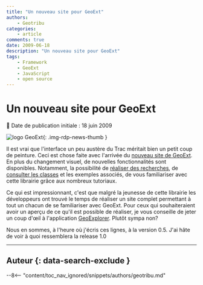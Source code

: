 ```yaml
---
title: "Un nouveau site pour GeoExt"
authors:
    - Geotribu
categories:
    - article
comments: true
date: 2009-06-18
description: "Un nouveau site pour GeoExt"
tags:
    - Framework
    - GeoExt
    - JavaScript
    - open source
---
```


# Un nouveau site pour GeoExt

:calendar: Date de publication initiale : 18 juin 2009

![logo GeoExt](https://cdn.geotribu.fr/img/logos-icones/logiciels_librairies/geoext.png "logo GeoExt"){: .img-rdp-news-thumb }

Il est vrai que l'interface un peu austère du Trac méritait bien un petit coup de peinture. Ceci est chose faite avec l'arrivée du [nouveau site de GeoExt](http://geoext.org/). En plus du changement visuel, de nouvelles fonctionnalités sont disponibles. Notamment, la possibilité de [réaliser des recherches](http://geoext.org/search.html?q=popup), de [consulter les classes](http://geoext.org/genindex.html) et les exemples associés, de vous familiariser avec cette librairie grâce aux nombreux tutoriaux.

Ce qui est impressionnant, c'est que malgré la jeunesse de cette librairie les développeurs ont trouvé le temps de réaliser un site complet permettant à tout un chacun de se familiariser avec GeoExt. Pour ceux qui souhaiteraient avoir un aperçu de ce qu'il est possible de réaliser, je vous conseille de jeter un coup d'œil à l'application [GeoExplorer](http://geoext.opengeo.org/geoexplorer/preview/). Plutôt sympa non?

Nous en sommes, à l'heure où j'écris ces lignes, à la version 0.5. J'ai hâte de voir à quoi ressemblera la release 1.0

----

## Auteur {: data-search-exclude }

--8<-- "content/toc_nav_ignored/snippets/authors/geotribu.md"
